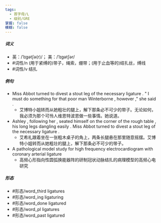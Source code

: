 ```yaml
---
tags:
  - 首字母/L
  - 级别/GRE
掌握: false
模糊: false
---
```

##### 词义
- 英：/ˈlɪɡətʃə(r)/； 美：/ˈlɪɡətʃər/
- #词性/n  (用于紧缚的)带子，绳索，绷带；(用于止血等的)结扎丝，缚线
- #词性/v  结扎
##### 例句
- Miss Abbot turned to divest a stout leg of the necessary ligature . " I must do something for that poor man Winterborne , however ," she said .
	- 艾博特小姐转而从她粗壮的腿上，解下那条必不可少的带子。无论如何，我必须为那个可怜人维恩特波恩做一些事情。她说道。
- Ashley , following her , seated himself on the corner of the rough table , his long legs dangling easily . Miss Abbot turned to divest a stout leg of the necessary ligature .
	- 艾希礼跟着坐在一张粗木桌子的角上，两条长腿悬在那里随意摇摆。艾博特小姐转而从她粗壮的腿上，解下那条必不可少的带子。
- A pathological model study for high frequency electrocardiogram with coronary arterial ligature
	- 高频心形指向性圆弧换能器阵的研制冠状动脉结扎的病理模型的高频心电研究
##### 形态
- #形态/word_third ligatures
- #形态/word_ing ligaturing
- #形态/word_done ligatured
- #形态/word_pl ligatures
- #形态/word_past ligatured
